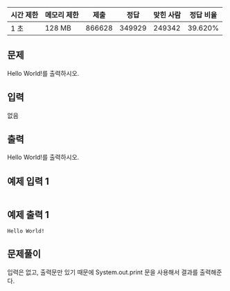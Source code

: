 | 시간 제한 | 메모리 제한 | 제출 | 정답 | 맞힌 사람 | 정답 비율 |
| --- | --- | --- | --- | --- | --- |
| 1 초 | 128 MB | 866628 | 349929 | 249342 | 39.620% |

## 문제

Hello World!를 출력하시오.

## 입력

없음

## 출력

Hello World!를 출력하시오.

## 예제 입력 1

```
```

## 예제 출력 1

```
Hello World!
```

## 문제풀이

입력은 없고, 출력문만 있기 때문에 System.out.print 문을 사용해서 결과를 출력해준다. 